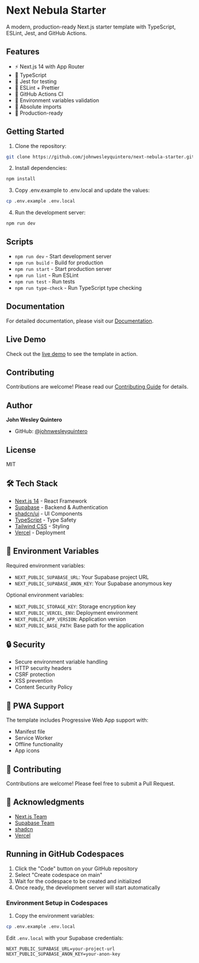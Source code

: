 # Next Nebula Starter

A modern, production-ready Next.js starter template with TypeScript, ESLint, Jest, and GitHub Actions.

## Features

- ⚡️ Next.js 14 with App Router
- 📘 TypeScript
- 🧪 Jest for testing
- 📝 ESLint + Prettier
- 🔄 GitHub Actions CI
- 🔐 Environment variables validation
- 📁 Absolute imports
- 🎯 Production-ready

## Getting Started

1. Clone the repository:
```bash
git clone https://github.com/johnwesleyquintero/next-nebula-starter.git
```

2. Install dependencies:
```bash
npm install
```

3. Copy .env.example to .env.local and update the values:
```bash
cp .env.example .env.local
```

4. Run the development server:
```bash
npm run dev
```

## Scripts

- `npm run dev` - Start development server
- `npm run build` - Build for production
- `npm run start` - Start production server
- `npm run lint` - Run ESLint
- `npm run test` - Run tests
- `npm run type-check` - Run TypeScript type checking

## Documentation

For detailed documentation, please visit our [Documentation](https://next-nebula-starter.vercel.app/docs).

## Live Demo

Check out the [live demo](https://next-nebula-starter.vercel.app) to see the template in action.

## Contributing

Contributions are welcome! Please read our [Contributing Guide](./docs/contributing.md) for details.

## Author

**John Wesley Quintero**

- GitHub: [@johnwesleyquintero](https://github.com/johnwesleyquintero)

## License

MIT

## 🛠️ Tech Stack

- [Next.js 14](https://nextjs.org/) - React Framework
- [Supabase](https://supabase.com/) - Backend & Authentication
- [shadcn/ui](https://ui.shadcn.com/) - UI Components
- [TypeScript](https://www.typescriptlang.org/) - Type Safety
- [Tailwind CSS](https://tailwindcss.com/) - Styling
- [Vercel](https://vercel.com/) - Deployment

## 🔧 Environment Variables

Required environment variables:

- `NEXT_PUBLIC_SUPABASE_URL`: Your Supabase project URL
- `NEXT_PUBLIC_SUPABASE_ANON_KEY`: Your Supabase anonymous key

Optional environment variables:

- `NEXT_PUBLIC_STORAGE_KEY`: Storage encryption key
- `NEXT_PUBLIC_VERCEL_ENV`: Deployment environment
- `NEXT_PUBLIC_APP_VERSION`: Application version
- `NEXT_PUBLIC_BASE_PATH`: Base path for the application

## 🔒 Security

- Secure environment variable handling
- HTTP security headers
- CSRF protection
- XSS prevention
- Content Security Policy

## 📱 PWA Support

The template includes Progressive Web App support with:

- Manifest file
- Service Worker
- Offline functionality
- App icons

## 🤝 Contributing

Contributions are welcome! Please feel free to submit a Pull Request.

## 💫 Acknowledgments

- [Next.js Team](https://nextjs.org/)
- [Supabase Team](https://supabase.com/)
- [shadcn](https://twitter.com/shadcn)
- [Vercel](https://vercel.com/)

## Running in GitHub Codespaces

1. Click the "Code" button on your GitHub repository
2. Select "Create codespace on main"
3. Wait for the codespace to be created and initialized
4. Once ready, the development server will start automatically

### Environment Setup in Codespaces

1. Copy the environment variables:

```bash
cp .env.example .env.local
```

Edit `.env.local` with your Supabase credentials:

```env
NEXT_PUBLIC_SUPABASE_URL=your-project-url
NEXT_PUBLIC_SUPABASE_ANON_KEY=your-anon-key
```
